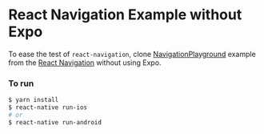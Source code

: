 # React Navigation Example without Expo
To ease the test of `react-navigation`, clone [NavigationPlayground](https://github.com/react-navigation/react-navigation/tree/master/examples/NavigationPlayground) example from the [React Navigation](https://github.com/react-navigation/react-navigation) without using Expo.

### To run

```bash
$ yarn install
$ react-native run-ios
# or 
$ react-native run-android
```

